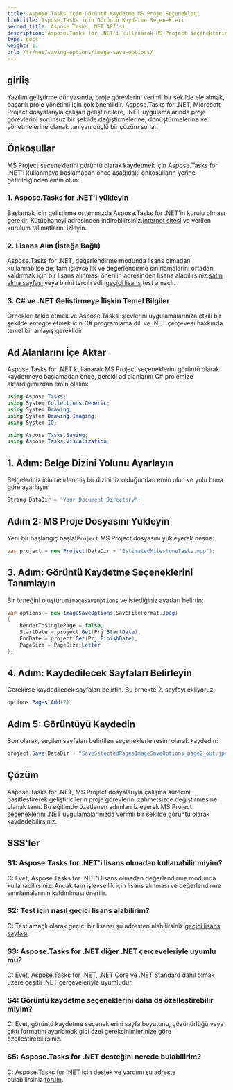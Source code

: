```yaml
---
title: Aspose.Tasks için Görüntü Kaydetme MS Proje Seçenekleri
linktitle: Aspose.Tasks için Görüntü Kaydetme Seçenekleri
second_title: Aspose.Tasks .NET API'si
description: Aspose.Tasks for .NET'i kullanarak MS Project seçeneklerini görüntü olarak nasıl kaydedeceğinizi öğrenin. Sorunsuz entegrasyon için adım adım kılavuzumuzu izleyin.
type: docs
weight: 11
url: /tr/net/saving-options/image-save-options/
---
```


## giriiş
Yazılım geliştirme dünyasında, proje görevlerini verimli bir şekilde ele almak, başarılı proje yönetimi için çok önemlidir. Aspose.Tasks for .NET, Microsoft Project dosyalarıyla çalışan geliştiricilere, .NET uygulamalarında proje görevlerini sorunsuz bir şekilde değiştirmelerine, dönüştürmelerine ve yönetmelerine olanak tanıyan güçlü bir çözüm sunar.
## Önkoşullar
MS Project seçeneklerini görüntü olarak kaydetmek için Aspose.Tasks for .NET'i kullanmaya başlamadan önce aşağıdaki önkoşulların yerine getirildiğinden emin olun:
### 1. Aspose.Tasks for .NET'i yükleyin
 Başlamak için geliştirme ortamınızda Aspose.Tasks for .NET'in kurulu olması gerekir. Kütüphaneyi adresinden indirebilirsiniz.[İnternet sitesi](https://releases.aspose.com/tasks/net/) ve verilen kurulum talimatlarını izleyin.
### 2. Lisans Alın (İsteğe Bağlı)
 Aspose.Tasks for .NET, değerlendirme modunda lisans olmadan kullanılabilse de, tam işlevsellik ve değerlendirme sınırlamalarını ortadan kaldırmak için bir lisans alınması önerilir. adresinden lisans alabilirsiniz.[satın alma sayfası](https://purchase.aspose.com/buy) veya birini tercih edin[geçici lisans](https://purchase.aspose.com/temporary-license/) test amaçlı.
### 3. C# ve .NET Geliştirmeye İlişkin Temel Bilgiler
Örnekleri takip etmek ve Aspose.Tasks işlevlerini uygulamalarınıza etkili bir şekilde entegre etmek için C# programlama dili ve .NET çerçevesi hakkında temel bir anlayış gereklidir.
## Ad Alanlarını İçe Aktar
Aspose.Tasks for .NET kullanarak MS Project seçeneklerini görüntü olarak kaydetmeye başlamadan önce, gerekli ad alanlarını C# projemize aktardığımızdan emin olalım:
```csharp
using Aspose.Tasks;
using System.Collections.Generic;
using System.Drawing;
using System.Drawing.Imaging;
using System.IO;

using Aspose.Tasks.Saving;
using Aspose.Tasks.Visualization;
```

## 1. Adım: Belge Dizini Yolunu Ayarlayın
Belgeleriniz için belirlenmiş bir dizininiz olduğundan emin olun ve yolu buna göre ayarlayın:
```csharp
String DataDir = "Your Document Directory";
```
## Adım 2: MS Proje Dosyasını Yükleyin
 Yeni bir başlangıç başlat`Project` MS Project dosyasını yükleyerek nesne:
```csharp
var project = new Project(DataDir + "EstimatedMilestoneTasks.mpp");
```
## 3. Adım: Görüntü Kaydetme Seçeneklerini Tanımlayın
 Bir örneğini oluşturun`ImageSaveOptions` ve istediğiniz ayarları belirtin:
```csharp
var options = new ImageSaveOptions(SaveFileFormat.Jpeg)
{
    RenderToSinglePage = false,
    StartDate = project.Get(Prj.StartDate),
    EndDate = project.Get(Prj.FinishDate),
    PageSize = PageSize.Letter
};
```
## 4. Adım: Kaydedilecek Sayfaları Belirleyin
Gerekirse kaydedilecek sayfaları belirtin. Bu örnekte 2. sayfayı ekliyoruz:
```csharp
options.Pages.Add(2);
```
## Adım 5: Görüntüyü Kaydedin
Son olarak, seçilen sayfaları belirtilen seçeneklerle resim olarak kaydedin:
```csharp
project.Save(DataDir + "SaveSelectedPagesImageSaveOptions_page2_out.jpeg", options);
```

## Çözüm
Aspose.Tasks for .NET, MS Project dosyalarıyla çalışma sürecini basitleştirerek geliştiricilerin proje görevlerini zahmetsizce değiştirmesine olanak tanır. Bu eğitimde özetlenen adımları izleyerek MS Project seçeneklerini .NET uygulamalarınızda verimli bir şekilde görüntü olarak kaydedebilirsiniz.
## SSS'ler
### S1: Aspose.Tasks for .NET'i lisans olmadan kullanabilir miyim?
C: Evet, Aspose.Tasks for .NET'i lisans olmadan değerlendirme modunda kullanabilirsiniz. Ancak tam işlevsellik için lisans alınması ve değerlendirme sınırlamalarının kaldırılması önerilir.
### S2: Test için nasıl geçici lisans alabilirim?
 C: Test amaçlı olarak geçici bir lisansı şu adresten alabilirsiniz:[geçici lisans sayfası](https://purchase.aspose.com/temporary-license/).
### S3: Aspose.Tasks for .NET diğer .NET çerçeveleriyle uyumlu mu?
C: Evet, Aspose.Tasks for .NET, .NET Core ve .NET Standard dahil olmak üzere çeşitli .NET çerçeveleriyle uyumludur.
### S4: Görüntü kaydetme seçeneklerini daha da özelleştirebilir miyim?
C: Evet, görüntü kaydetme seçeneklerini sayfa boyutunu, çözünürlüğü veya çıktı formatını ayarlamak gibi özel gereksinimlerinize göre özelleştirebilirsiniz.
### S5: Aspose.Tasks for .NET desteğini nerede bulabilirim?
 C: Aspose.Tasks for .NET için destek ve yardımı şu adreste bulabilirsiniz:[forum](https://forum.aspose.com/c/tasks/15).